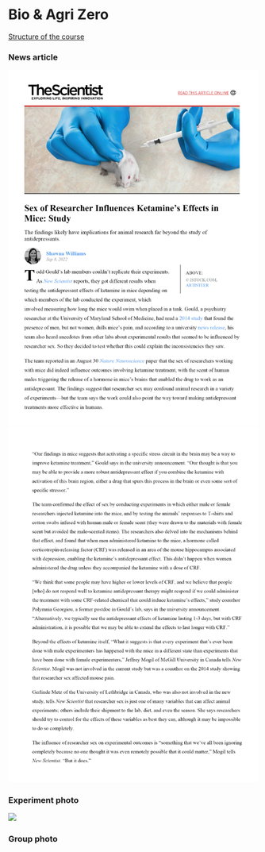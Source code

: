# Bio & Agri Zero  

[Structure of the course](https://fablabbcn.github.io/mdef-docs/academic_year_2022_23/term_1_2022_23/biology_%26_agri_zero_2022_23/)  

### News article
![](article.jpg)
![](article2.jpg)

### Experiment photo
 ![](samples.jpg)

### Group photo
